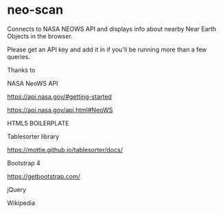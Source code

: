 # neo-scan

Connects to NASA NEOWS API and displays info about nearby 
Near Earth Objects in the browser.

Please get an API key and add it in if you'll be
running more than a few queries.

Thanks to

NASA NeoWS API

https://api.nasa.gov/#getting-started

https://api.nasa.gov/api.html#NeoWS

HTML5 BOILERPLATE

Tablesorter library

https://mottie.github.io/tablesorter/docs/

Bootstrap 4

https://getbootstrap.com/

jQuery

Wikipedia